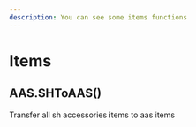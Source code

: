 ```yaml
---
description: You can see some items functions
---
```


# Items

## AAS.SHToAAS()

Transfer all sh accessories items to aas items